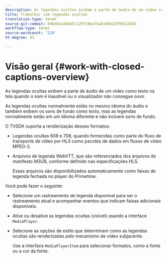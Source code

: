 ```yaml
---
description: As legendas ocultas exibem a parte de áudio de um vídeo como texto na tela quando o som é inaudível ou o visualizador não consegue ouvir.
title: Trabalhar com legendas ocultas
translation-type: tm+mt
source-git-commit: 89bdda1d4bd5c126f19ba75a819942df901183d1
workflow-type: tm+mt
source-wordcount: '210'
ht-degree: 0%

---
```



# Visão geral {#work-with-closed-captions-overview}

As legendas ocultas exibem a parte de áudio de um vídeo como texto na tela quando o som é inaudível ou o visualizador não consegue ouvir.

As legendas ocultas normalmente estão no mesmo idioma do áudio e também exibem os sons de fundo como texto, mas as legendas normalmente estão em um idioma diferente e não incluem sons de fundo.

O TVSDK suporta a renderização desses formatos:

* Legendas ocultas 608 e 708, quando fornecidas como parte do fluxo de transporte de vídeo por HLS como pacotes de dados em fluxos de vídeo MPEG-2.
* Arquivos de legenda WebVTT, que são referenciados dos arquivos de manifesto M3U8, conforme definido nas especificações HLS.

   Esses arquivos são disponibilizados automaticamente como faixas de legenda fechada no player do Primetime.

Você pode fazer o seguinte:

* Selecione um rastreamento de legenda disponível para ser o rastreamento atual e acompanhar eventos que indicam faixas adicionais disponíveis.
* Ative ou desative as legendas ocultas (visível) usando a interface `MediaPlayer`.
* Selecione as opções de estilo que determinam como as legendas ocultas são renderizadas pelo mecanismo de vídeo subjacente.

   Use a interface `MediaPlayerItem` para selecionar formatos, como a fonte ou a cor da fonte.